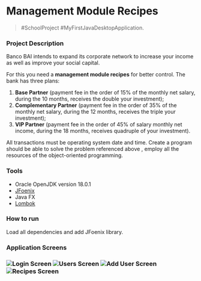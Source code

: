 # Management Module Recipes
> #SchoolProject #MyFirstJavaDesktopApplication.

<h3>Project Description</h3>

Banco BAI intends to expand its corporate network to increase your income as well as improve your social capital. 

For this you need a <b>management module recipes</b> for better control. The bank has three plans: 
<ol>
  <li><b>Base Partner</b> (payment fee in the order of 15% of the monthly net salary, during the 10 months, receives the double your investment);</li>
  <li><b>Complementary Partner</b> (payment fee in the order of 35% of the monthly net salary, during the 12 months, receives the triple your investment);</li>
  <li><b>VIP Partner</b> (payment fee in the order of 45% of salary monthly net income, during the 18 months, receives quadruple of your investment). </li>
</ol>

All transactions must be operating system date and time.
Create a program should be able to solve the problem referenced above , employ all the resources of the object-oriented programming.

<h3>Tools</h3>
<ul>
    <li>Oracle OpenJDK version 18.0.1</li>
    <li><a href="https://github.com/sshahine/JFoenix">JFoenix</a></li>
    <li>Java FX</li>
    <li><a href="https://projectlombok.org/">Lombok</a></li>
</ul>

<h3>How to run</h3>

Load all dependencies and add JFoenix library.

<h3>Application Screens<h3>

![Login Screen](https://github.com/JMatoso/ModuleManagementRecipes/blob/main/project-images/login.png?raw=true)
![Users Screen](https://github.com/JMatoso/ModuleManagementRecipes/blob/main/project-images/users.png?raw=true)
![Add User Screen](https://github.com/JMatoso/ModuleManagementRecipes/blob/main/project-images/add-user.png?raw=true)
![Recipes Screen](https://github.com/JMatoso/ModuleManagementRecipes/blob/main/project-images/recipes.png?raw=true)



